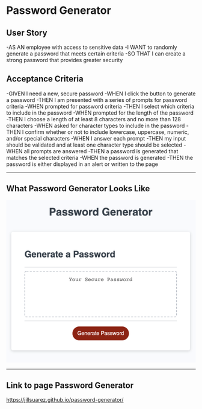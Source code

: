 # Password Generator 

## User Story
-AS AN employee with access to sensitive data
-I WANT to randomly generate a password that meets certain criteria
-SO THAT I can create a strong password that provides greater security

## Acceptance Criteria
-GIVEN I need a new, secure password
-WHEN I click the button to generate a password
-THEN I am presented with a series of prompts for password criteria
-WHEN prompted for password criteria
-THEN I select which criteria to include in the password
-WHEN prompted for the length of the password
-THEN I choose a length of at least 8 characters and no more than 128 characters
-WHEN asked for character types to include in the password
-THEN I confirm whether or not to include lowercase, uppercase, numeric, and/or special characters
-WHEN I answer each prompt
-THEN my input should be validated and at least one character type should be selected
-WHEN all prompts are answered
-THEN a password is generated that matches the selected criteria
-WHEN the password is generated
-THEN the password is either displayed in an alert or written to the page

***

## What Password Generator Looks Like 
![alt text](assets/imgs/password-gen-img.png)

***

## Link to page Password Generator

https://jillsuarez.github.io/password-generator/